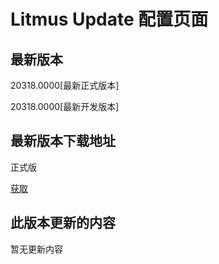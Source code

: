 # Litmus Update 配置页面

## 最新版本

20318.0000[最新正式版本]

20318.0000[最新开发版本]

## 最新版本下载地址

正式版

[获取](https://nsc-mppt.github.io/JesseGary-PowerPoint-OS-Web/losurl.txt)

## 此版本更新的内容

暂无更新内容

